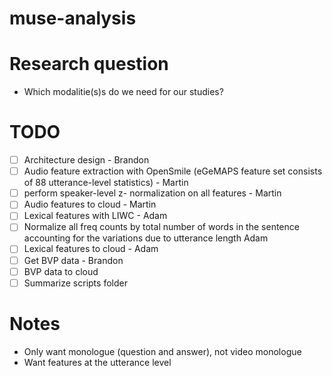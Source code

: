 # muse-analysis

# Research question
* Which modalitie(s)s do we need for our studies?

# TODO
- [ ] Architecture design - Brandon
- [ ] Audio feature extraction with OpenSmile (eGeMAPS feature set consists of 88 utterance-level statistics) - Martin
- [ ] perform speaker-level z- normalization on all features - Martin
- [ ] Audio features to cloud - Martin
- [ ] Lexical features with LIWC - Adam
- [ ] Normalize all freq counts by total number of words in the sentence accounting for the variations due to utterance length Adam
- [ ] Lexical features to cloud - Adam 
- [ ] Get BVP data - Brandon
- [ ] BVP data to cloud
- [ ] Summarize scripts folder 

# Notes
* Only want monologue (question and answer), not video monologue
* Want features at the utterance level


